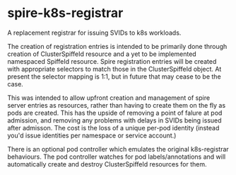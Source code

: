 # spire-k8s-registrar

A replacement registrar for issuing SVIDs to k8s workloads.

The creation of registration entries is intended to be primarily done through creation of ClusterSpiffeId resource and a yet to be implemented namespaced SpiffeId resource.
Spire registration entries will be created with appropriate selectors to match those in the ClusterSpiffeId object. At present the selector mapping is 1:1, but in future that may cease to be the case.

This was intended to allow upfront creation and management of spire server entries as resources, rather than having to create them on the fly as pods are created. This has the upside of removing a point of falure at pod admission, and removing any problems with delays in SVIDs being issued after admisson. The cost is the loss of a unique per-pod identity (instead you'd issue identities per namespace or service account.)

There is an optional pod controller which emulates the original k8s-registrar behaviours. The pod controller watches for pod labels/annotations and will automatically create and destroy ClusterSpiffeId resources for them.

